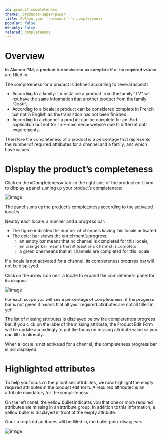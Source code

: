 ```yaml
---
id: product-completeness
themes: products-super-power
title: Follow your **product**'s completeness
popular: false
ee-only: false
related: completeness
---
```


# Overview

In Akeneo PIM, a product is considered as complete if all its required values are filled in.

The completeness for a product is defined according to several aspects:
- According to a family: for instance a product from the family “TV” will not have the same information that another product from the family “Book”;
- According to a locale: a product can be considered complete in French but not in English as the translation has not been finished;
- According to a channel: a product can be complete for an iPad application but not for an E-commerce website due to different data requirements.

Therefore the completeness of a product is a percentage that represents the number of required attributes for a channel and a family, and which have values.

# Display the product’s completeness

Click on the «Completeness» tab on the right side of the product edit form to display a panel suming up your product’s completeness:

![image](../img/dummy.png)

The panel sums up the product’s completeness according to the activated locales.

Nearby each locale, a number and a progress bar:
- The figure indicates the number of channels having this locale activated.
- The color bar shows the enrichment’s progress:
    - an empty bar means that no channel is completed for this locale,
    - an orange bar means that at least one channel is complete
    - a green one means that all channels are completed for this locale.

If a locale is not activated for a channel, its completeness progress bar will not be displayed.

Click on the arrow icon near a locale to expand the completeness panel for its scopes:

![image](../img/dummy.png)

For each scope you will see a percentage of completeness, if the progress bar is not green it means that all your required attributes are not all filled in yet!

The list of missing attributes is displayed below the completeness progress bar. If you click on the label of the missing attribute, the Product Edit Form will be update accordingly to put the focus on missing attribute value so you can fill it in directly.

When a locale is not activated for a channel, the completeness progress bar is not displayed.

# Highlighted attributes

To help you focus on the prioritised attributes, we now highlight the empty required attributes in the product edit form. A required attributed is an attribute mandatory for the completeness.

On the left panel, the yellow bullet indicates you that one or more required attributes are missing in an attribute group. In addition to this information, a yellow bullet is displayed in front of the empty attribute.

Once a required attributes will be filled in, the bullet point disappears.

![image](../img/dummy.png)
